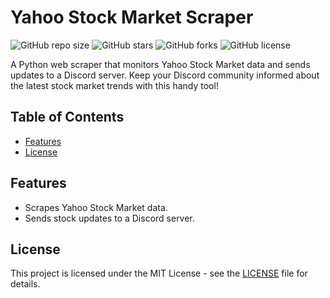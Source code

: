 # Yahoo Stock Market Scraper

![GitHub repo size](https://img.shields.io/github/repo-size/your-username/yahoo-stock-scraper)
![GitHub stars](https://img.shields.io/github/stars/your-username/yahoo-stock-scraper?style=social)
![GitHub forks](https://img.shields.io/github/forks/your-username/yahoo-stock-scraper?style=social)
![GitHub license](https://img.shields.io/github/license/your-username/yahoo-stock-scraper)

A Python web scraper that monitors Yahoo Stock Market data and sends updates to a Discord server. Keep your Discord community informed about the latest stock market trends with this handy tool!

## Table of Contents

- [Features](#features)
- [License](#license)

## Features

- Scrapes Yahoo Stock Market data.
- Sends stock updates to a Discord server.

## License

This project is licensed under the MIT License - see the [LICENSE](LICENSE) file for details.

